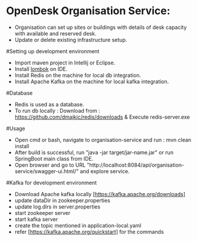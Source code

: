 # OpenDesk Organisation Service:
- Organisation can set up sites or buildings with details of desk capacity with available and reserved desk.
- Update or delete existing infrastructure setup.

#Setting up development environment
- Import maven project in Intellij or Eclipse.
- Install [lombok](https://www.baeldung.com/lombok-ide)  on IDE.
- Install Redis on the machine for local db integration.
- Install Apache Kafka on the machine for local kafka integration.

#Database
- Redis is used as a database.
- To run db locally : Download from : https://github.com/dmajkic/redis/downloads & Execute redis-server.exe

#Usage
- Open cmd or bash, navigate to organisation-service and run : mvn clean install
- After build is successful, run "java -jar target/jar-name.jar" or run SpringBoot main class from IDE.
- Open browser and go to URL "http://localhost:8084/api/organisation-service/swagger-ui.html/" and explore service.

#Kafka for development environment
- Download Apache kafka locally [https://kafka.apache.org/downloads]
- update dataDir in zookeeper.properties
- update log.dirs in server.properties
- start zookeeper server
- start kafka server
- create the topic mentioned in application-local.yaml
- refer [https://kafka.apache.org/quickstart] for the commands
